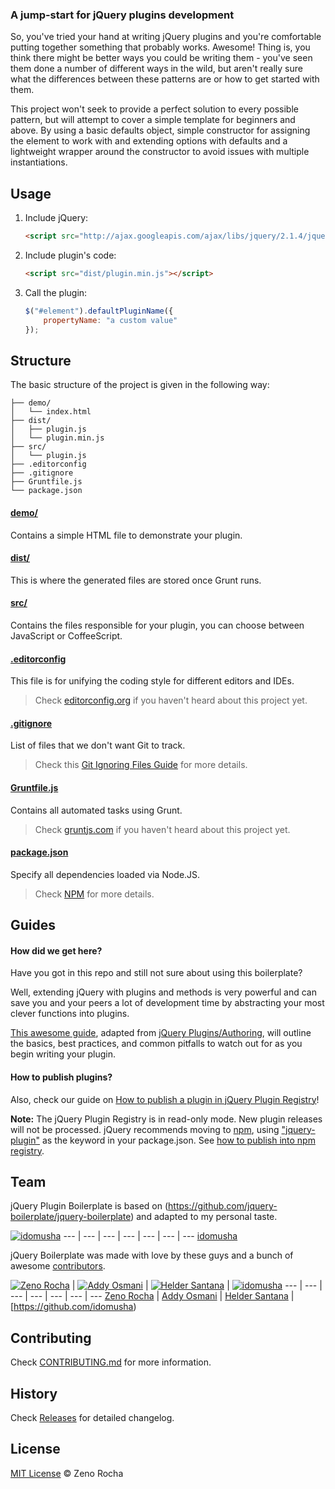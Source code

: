 ### A jump-start for jQuery plugins development

So, you've tried your hand at writing jQuery plugins and you're comfortable putting together something that probably works. Awesome! Thing is, you think there might be better ways you could be writing them - you've seen them done a number of different ways in the wild, but aren't really sure what the differences between these patterns are or how to get started with them.

This project won't seek to provide a perfect solution to every possible pattern, but will attempt to cover a simple template for beginners and above. By using a basic defaults object, simple constructor for assigning the element to work with and extending options with defaults and a lightweight wrapper around the constructor to avoid issues with multiple instantiations.

## Usage

1. Include jQuery:

	```html
	<script src="http://ajax.googleapis.com/ajax/libs/jquery/2.1.4/jquery.min.js"></script>
	```

2. Include plugin's code:

	```html
	<script src="dist/plugin.min.js"></script>
	```

3. Call the plugin:

	```javascript
	$("#element").defaultPluginName({
		propertyName: "a custom value"
	});
	```

## Structure

The basic structure of the project is given in the following way:

```
├── demo/
│   └── index.html
├── dist/
│   ├── plugin.js
│   └── plugin.min.js
├── src/
│   └── plugin.js
├── .editorconfig
├── .gitignore
├── Gruntfile.js
└── package.json
```

#### [demo/](https://github.com/idomusha/jquery-plugin-boilerplate/tree/master/demo)

Contains a simple HTML file to demonstrate your plugin.

#### [dist/](https://github.com/idomusha/jquery-plugin-boilerplate/tree/master/dist)

This is where the generated files are stored once Grunt runs.

#### [src/](https://github.com/idomusha/jquery-plugin-boilerplate/tree/master/src)

Contains the files responsible for your plugin, you can choose between JavaScript or CoffeeScript.

#### [.editorconfig](https://github.com/idomusha/jquery-plugin-boilerplate/tree/master/.editorconfig)

This file is for unifying the coding style for different editors and IDEs.

> Check [editorconfig.org](http://editorconfig.org) if you haven't heard about this project yet.

#### [.gitignore](https://github.com/idomusha/jquery-plugin-boilerplate/tree/master/.gitignore)

List of files that we don't want Git to track.

> Check this [Git Ignoring Files Guide](https://help.github.com/articles/ignoring-files) for more details.

#### [Gruntfile.js](https://github.com/idomusha/jquery-plugin-boilerplate/tree/master/Gruntfile.js)

Contains all automated tasks using Grunt.

> Check [gruntjs.com](http://gruntjs.com) if you haven't heard about this project yet.

#### [package.json](https://github.com/idomusha/jquery-plugin-boilerplate/tree/master/package.json)

Specify all dependencies loaded via Node.JS.

> Check [NPM](https://npmjs.org/doc/json.html) for more details.

## Guides

#### How did we get here?

Have you got in this repo and still not sure about using this boilerplate?

Well, extending jQuery with plugins and methods is very powerful and can save you and your peers a lot of development time by abstracting your most clever functions into plugins.

[This awesome guide](https://github.com/jquery-boilerplate/boilerplate/wiki/How-did-we-get-here%3F), adapted from [jQuery Plugins/Authoring](http://docs.jquery.com/Plugins/Authoring), will outline the basics, best practices, and common pitfalls to watch out for as you begin writing your plugin.

#### How to publish plugins?

Also, check our guide on [How to publish a plugin in jQuery Plugin Registry](https://github.com/jquery-boilerplate/boilerplate/wiki/How-to-publish-a-plugin-in-jQuery-Plugin-Registry
)!

**Note:** The jQuery Plugin Registry is in read-only mode. New plugin releases will not be processed.
jQuery recommends moving to [npm](https://www.npmjs.com/), using ["jquery-plugin"](https://www.npmjs.com/browse/keyword/jquery-plugin) as the keyword in your package.json. See [how to publish into npm registry](https://gist.github.com/coolaj86/1318304).

## Team

jQuery Plugin Boilerplate is based on (https://github.com/jquery-boilerplate/jquery-boilerplate) and adapted to my personal taste.

[![idomusha](https://fr.gravatar.com/userimage/43584317/49cfb592a2054e9c39c5dc195e5ea419.png?size=70)](https://github.com/idomusha)
--- | --- | --- | --- | --- | --- | ---
[idomusha](https://github.com/idomusha)

jQuery Boilerplate was made with love by these guys and a bunch of awesome [contributors](https://github.com/jquery-boilerplate/boilerplate/graphs/contributors).

[![Zeno Rocha](http://gravatar.com/avatar/e190023b66e2b8aa73a842b106920c93?s=70)](http://zenorocha.com) | [![Addy Osmani](http://gravatar.com/avatar/96270e4c3e5e9806cf7245475c00b275?s=70)](http://addyosmani.com) | [![Helder Santana](http://gravatar.com/avatar/63fb620ee7d14fc91030d4349d189b3e?s=70)](http://heldr.com) | [![idomusha](https://fr.gravatar.com/userimage/43584317/49cfb592a2054e9c39c5dc195e5ea419.png?size=70)](https://github.com/idomusha)
--- | --- | --- | --- | --- | --- | ---
[Zeno Rocha](http://zenorocha.com) | [Addy Osmani](http://addyosmani.com) | [Helder Santana](http://heldr.com) | [https://github.com/idomusha)

## Contributing

Check [CONTRIBUTING.md](https://github.com/jquery-boilerplate/boilerplate/blob/master/CONTRIBUTING.md) for more information.

## History

Check [Releases](https://github.com/jquery-boilerplate/jquery-boilerplate/releases) for detailed changelog.

## License

[MIT License](http://zenorocha.mit-license.org/) © Zeno Rocha

